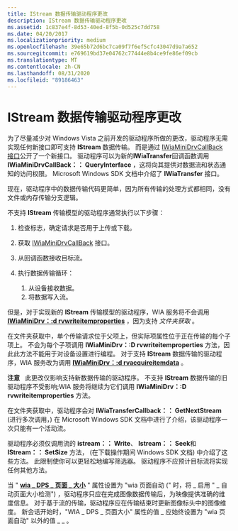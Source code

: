 ```yaml
---
title: IStream 数据传输驱动程序更改
description: IStream 数据传输驱动程序更改
ms.assetid: 1c837e4f-8d53-40ed-8f5b-0d525c7dd758
ms.date: 04/20/2017
ms.localizationpriority: medium
ms.openlocfilehash: 39e65b72d6bc7ca09f7f6ef5cfc43047d9a7a652
ms.sourcegitcommit: e769619bd37e04762c77444e8b4ce9fe86ef09cb
ms.translationtype: MT
ms.contentlocale: zh-CN
ms.lasthandoff: 08/31/2020
ms.locfileid: "89186463"
---
```

# <a name="istream-data-transfer-driver-changes"></a>IStream 数据传输驱动程序更改


为了尽量减少对 Windows Vista 之前开发的驱动程序所做的更改，驱动程序无需实现任何新接口即可支持 **IStream** 数据传输。 而是通过 [IWiaMiniDrvCallBack 接口](/windows-hardware/drivers/ddi/wiamindr_lh/nn-wiamindr_lh-iwiaminidrvcallback)公开了一个新接口。 驱动程序可以为新的**IWiaTransfer**回调函数调用**IWiaMiniDrvCallBack：： QueryInterface** ，这将向其提供对数据流和状态通知的访问权限。 Microsoft Windows SDK 文档中介绍了 **IWiaTransfer** 接口。

现在，驱动程序中的数据传输代码更简单，因为所有传输的处理方式都相同，没有文件或内存传输分支逻辑。

不支持 **IStream** 传输模型的驱动程序通常执行以下步骤：

1.  检查标志，确定请求是否用于上传或下载。

2.  获取 [IWiaMiniDrvCallBack](/windows-hardware/drivers/ddi/wiamindr_lh/nn-wiamindr_lh-iwiaminidrvcallback) 接口。

3.  从回调函数接收目标流。

4.  执行数据传输循环：
    1.  从设备接收数据。
    2.  将数据写入流。

但是，对于实现新的 **IStream** 传输模型的驱动程序，WIA 服务将不会调用 [**IWiaMiniDrv：:d rvwriteitemproperties**](/windows-hardware/drivers/ddi/wiamindr_lh/nf-wiamindr_lh-iwiaminidrv-drvwriteitemproperties) ，因为支持 *文件夹获取* 。

在文件夹获取中，单个传输请求位于父项上，但实际项属性位于正在传输的每个子项上。 不会为每个子项调用 **IWiaMiniDrv：:D rvwriteitemproperties** 方法，因此此方法不能用于对设备设置进行编程。 对于支持 **IStream** 数据传输的驱动程序，WIA 服务改为调用 [**IWiaMiniDrv：:d rvacquireitemdata**](/windows-hardware/drivers/ddi/wiamindr_lh/nf-wiamindr_lh-iwiaminidrv-drvacquireitemdata) 。

**注意**   此更改仅影响支持新数据传输的驱动程序。 不支持 **IStream** 数据传输的旧驱动程序不受影响;WIA 服务将继续为它们调用 **IWiaMiniDrv：:D rvwriteitemproperties** 方法。

 

在文件夹获取中，驱动程序会对 **IWiaTransferCallback：： GetNextStream** (进行多次调用，) 在 Microsoft Windows SDK 文档中进行了介绍，该驱动程序一次只能有一个活动流。

驱动程序必须仅调用流的 **istream：： Write**、 **Istream：： Seek**和 **IStream：： SetSize** 方法， (在下载操作期间 Windows SDK 文档) 中介绍了这些方法。 此限制使你可以更轻松地编写筛选器。 驱动程序不应预计目标流将实现任何其他方法。

当 " [**wia \_ DPS \_ 页面 \_ 大小**](./wia-dps-page-size.md) " 属性设置为 "wia 页面自动 (" 时，将 \_ 启用 " \_ 自动页面大小检测") ，驱动程序只应在完成图像数据传输后，为映像提供准确的维度信息。 对于基于流的传输，驱动程序应在传输结束时更新图像标头中的图像维度。 新会话开始时，"WIA \_ DPS \_ 页面大小" 属性的值 \_ 应始终设置为 "wia 页面自动" 以外的值 \_ \_ 。

 

